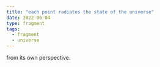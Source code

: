 ```yaml
---
title: "each point radiates the state of the universe"
date: 2022-06-04
type: fragment
tags:
  - fragment
  - universe
---
```

from its own perspective.